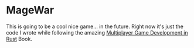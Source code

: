 # MageWar

This is going to be a cool nice game... in the future.
Right now it's just the code I wrote while following the amazing [Multiplayer Game Development in Rust](https://www.manning.com/books/multiplayer-game-development-in-rust) Book.
